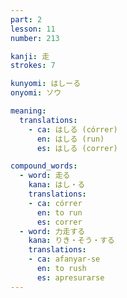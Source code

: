 ```yaml
---
part: 2
lesson: 11
number: 213

kanji: 走
strokes: 7

kunyomi: はしーる
onyomi: ソウ

meaning:
  translations:
    - ca: はしる (córrer)
      en: はしる (run)
      es: はしる (correr)

compound_words:
  - word: 走る
    kana: はし・る
    translations:
    - ca: córrer
      en: to run
      es: correr
  - word: 力走する
    kana: りき・そう・する
    translations:
    - ca: afanyar-se
      en: to rush
      es: apresurarse
---
```

